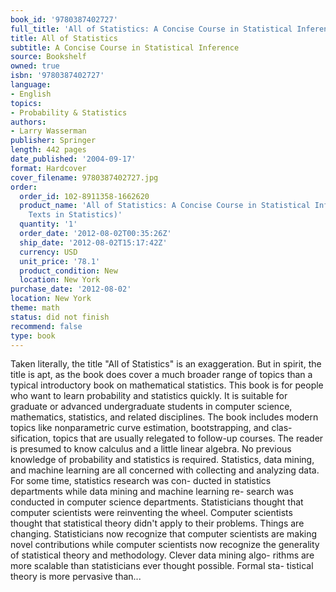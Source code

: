 ```yaml
---
book_id: '9780387402727'
full_title: 'All of Statistics: A Concise Course in Statistical Inference'
title: All of Statistics
subtitle: A Concise Course in Statistical Inference
source: Bookshelf
owned: true
isbn: '9780387402727'
language:
- English
topics:
- Probability & Statistics
authors:
- Larry Wasserman
publisher: Springer
length: 442 pages
date_published: '2004-09-17'
format: Hardcover
cover_filename: 9780387402727.jpg
order:
  order_id: 102-8911358-1662620
  product_name: 'All of Statistics: A Concise Course in Statistical Inference (Springer
    Texts in Statistics)'
  quantity: '1'
  order_date: '2012-08-02T00:35:26Z'
  ship_date: '2012-08-02T15:17:42Z'
  currency: USD
  unit_price: '78.1'
  product_condition: New
  location: New York
purchase_date: '2012-08-02'
location: New York
theme: math
status: did not finish
recommend: false
type: book
---
```

Taken literally, the title "All of Statistics" is an exaggeration. But in spirit, the title is apt, as the book does cover a much broader range of topics than a typical introductory book on mathematical statistics. This book is for people who want to learn probability and statistics quickly. It is suitable for graduate or advanced undergraduate students in computer science, mathematics, statistics, and related disciplines. The book includes modern topics like nonparametric curve estimation, bootstrapping, and clas- sification, topics that are usually relegated to follow-up courses. The reader is presumed to know calculus and a little linear algebra. No previous knowledge of probability and statistics is required. Statistics, data mining, and machine learning are all concerned with collecting and analyzing data. For some time, statistics research was con- ducted in statistics departments while data mining and machine learning re- search was conducted in computer science departments. Statisticians thought that computer scientists were reinventing the wheel. Computer scientists thought that statistical theory didn't apply to their problems. Things are changing. Statisticians now recognize that computer scientists are making novel contributions while computer scientists now recognize the generality of statistical theory and methodology. Clever data mining algo- rithms are more scalable than statisticians ever thought possible. Formal sta- tistical theory is more pervasive than...
